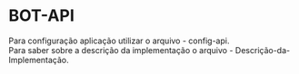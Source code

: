 # BOT-API

 Para configuração aplicação utilizar o arquivo - config-api.
 <br>
 Para saber sobre a descrição da implementação o arquivo - Descrição-da-Implementação.
 
